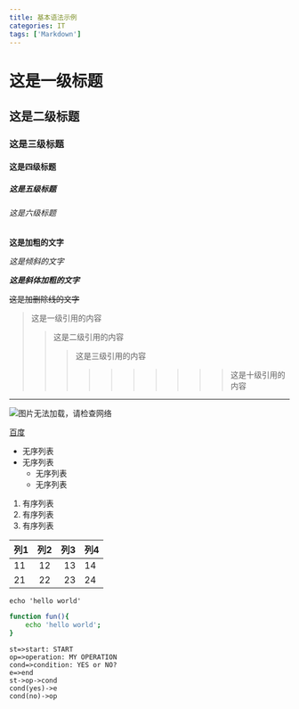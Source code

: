 ```yaml
---
title: 基本语法示例
categories: IT
tags: ['Markdown']
---
```


# 这是一级标题

## 这是二级标题

### 这是三级标题

#### 这是四级标题

##### 这是五级标题

###### 这是六级标题

**这是加粗的文字**

*这是倾斜的文字*

***这是斜体加粗的文字***

~~这是加删除线的文字~~

> 这是一级引用的内容
>
> > 这是二级引用的内容
> >
> > > 这是三级引用的内容
> > >
> > > > > > > > > > 这是十级引用的内容

---

![图片无法加载，请检查网络](https://403found.cn/MyFileBed/PictureBed/SloveniaAlps_ZH-CN6052706424_1920x1080.jpg "CumulusCaribbean")

[百度](http://www.baidu.com "BaiDu")

- 无序列表
- 无序列表
  - 无序列表
  - 无序列表

1. 有序列表
2. 有序列表
3. 有序列表

| 列1  | 列2  |  列3 | 列4  |
| ---- | :--: | ---: | ---- |
| 11   |  12  |   13 | 14   |
| 21   |  22  |   23 | 24   |

`echo 'hello world'`

```bash
function fun(){
    echo 'hello world';
}
```

```flow
st=>start: START
op=>operation: MY OPERATION
cond=>condition: YES or NO?
e=>end
st->op->cond
cond(yes)->e
cond(no)->op
```
